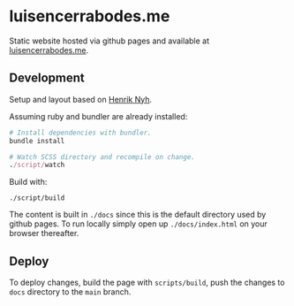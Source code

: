 # luisencerrabodes.me

Static website hosted via github pages and available at [luisencerrabodes.me](https://luisencerrabodes.me).


## Development

Setup and layout based on [Henrik Nyh](https://henrik.nyh.se/).

Assuming ruby and bundler are already installed:

```ruby
# Install dependencies with bundler.
bundle install

# Watch SCSS directory and recompile on change.
./script/watch
```

Build with:
```
./script/build
```

The content is built in `./docs` since this is the default directory used by github pages. To run locally simply open
up `./docs/index.html` on your browser thereafter.

## Deploy

To deploy changes, build the page with `scripts/build`, push the changes to `docs` directory to the `main` branch.
